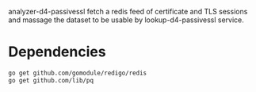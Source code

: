 analyzer-d4-passivessl fetch a redis feed of certificate and TLS sessions and massage the dataset to be usable by lookup-d4-passivessl service.

# Dependencies
```bash
go get github.com/gomodule/redigo/redis
go get github.com/lib/pq
```
